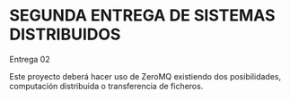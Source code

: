 # SEGUNDA ENTREGA DE SISTEMAS DISTRIBUIDOS
Entrega 02

Este proyecto deberá hacer uso de ZeroMQ existiendo dos posibilidades, computación distribuida o transferencia de ficheros.
